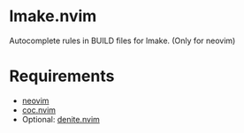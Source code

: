 # lmake.nvim

Autocomplete rules in BUILD files for lmake. (Only for neovim)

# Requirements
- [neovim](https://github.com/neovim/neovim)
- [coc.nvim](https://github.com/neoclide/coc.nvim)
- Optional: [denite.nvim](https://github.com/Shougo/denite.nvim)
